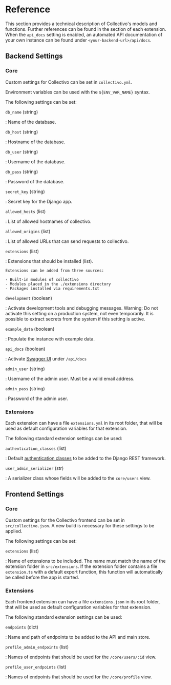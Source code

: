 # Reference

This section provides a technical description of Collectivo's models and functions.
Further references can be found in the section of each extension.
When the `api_docs` setting is enabled, an automated API documentation of your own instance can be found under `<your-backend-url>/api/docs`.

## Backend Settings

### Core

Custom settings for Collectivo can be set in `collectivo.yml`.

Environment variables can be used with the `${ENV_VAR_NAME}` syntax.

The following settings can be set:

`db_name` (string)

: Name of the database.

`db_host` (string)

: Hostname of the database.

`db_user` (string)

:  Username of the database.

`db_pass` (string)

: Password of the database.

`secret_key` (string)

: Secret key for the Django app.

`allowed_hosts` (list)

: List of allowed hostnames of collectivo.

`allowed_origins` (list)

: List of allowed URLs that can send requests to collectivo.

`extensions` (list)

: Extensions that should be installed (list).

    Extensions can be added from three sources:

    - Built-in modules of collectivo
    - Modules placed in the ./extensions directory
    - Packages installed via requirements.txt

`development` (boolean)

: Activate development tools and debugging messages. Warning: Do not activate this setting on a production system, not even temporarily. It is possible to extract secrets from the system if this setting is active.

`example_data` (boolean)

: Populate the instance with example data.

`api_docs` (boolean)

: Activate [Swagger UI](https://swagger.io/tools/swagger-ui/) under `/api/docs`

`admin_user` (string)

: Username of the admin user. Must be a valid email address.

`admin_pass` (string)

: Password of the admin user.

### Extensions

Each extension can have a file `extensions.yml` in its root folder,
that will be used as default configuration variables for that extension.

The following standard extension settings can be used:

`authentication_classes` (list)

: Default [authentication classes](https://www.django-rest-framework.org/api-guide/authentication/#setting-the-authentication-scheme) to be added to the Django REST framework.

`user_admin_serializer` (str)

: A serializer class whose fields will be added to the `core/users` view.

## Frontend Settings

### Core

Custom settings for the Collectivo frontend can be set in `src/collectivo.json`.
A new build is necessary for these settings to be applied.

The following settings can be set:

`extensions` (list)

: Name of extensions to be included. The name must match the name of the extension folder in `src/extensions`. If the extension folder contains a file `extension.ts`
with a default export function, this function will automatically be called before
the app is started.

### Extensions

Each frontend extension can have a file `extensions.json` in its root folder,
that will be used as default configuration variables for that extension.

The following standard extension settings can be used:

`endpoints` (dict)

: Name and path of endpoints to be added to the API and main store.

`profile_admin_endpoints` (list)

: Names of endpoints that should be used for the `/core/users/:id` view.

`profile_user_endpoints` (list)

: Names of endpoints that should be used for the `/core/profile` view.
